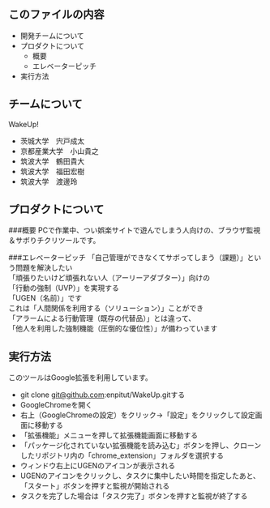 このファイルの内容
---------------------
  * 開発チームについて
  * プロダクトについて
    * 概要
    * エレベーターピッチ
  * 実行方法

チームについて
---------------------
WakeUp!
  * 茨城大学　宍戸成太
  * 京都産業大学　小山貴之
  * 筑波大学　鶴田貴大
  * 筑波大学　福田宏樹
  * 筑波大学　渡邊玲

プロダクトについて
---------------------

###概要
PCで作業中、つい娯楽サイトで遊んでしまう人向けの、ブラウザ監視＆サボりチクリツールです。

###エレベーターピッチ
「自己管理ができなくてサボってしまう（課題）」という問題を解決したい  
「頑張りたいけど頑張れない人（アーリーアダブター）」向けの  
「行動の強制（UVP）」を実現する  
「UGEN（名前）」です  
これは「人間関係を利用する（ソリューション）」ことができ  
「アラームによる行動管理（既存の代替品）」とは違って、  
「他人を利用した強制機能（圧倒的な優位性）」が備わっています  

実行方法
---------------------
このツールはGoogle拡張を利用しています。

  * git clone git@github.com:enpitut/WakeUp.gitする
  * GoogleChromeを開く
  * 右上（GoogleChromeの設定）をクリック→「設定」をクリックして設定画面に移動する
  * 「拡張機能」メニューを押して拡張機能画面に移動する
  * 「パッケージ化されていない拡張機能を読み込む」ボタンを押し、クローンしたリポジトリ内の「chrome_extension」フォルダを選択する
  * ウィンドウ右上にUGENのアイコンが表示される
  * UGENのアイコンをクリックし、タスクに集中したい時間を指定したあと、「スタート」ボタンを押すと監視が開始される
  * タスクを完了した場合は「タスク完了」ボタンを押すと監視が終了する

